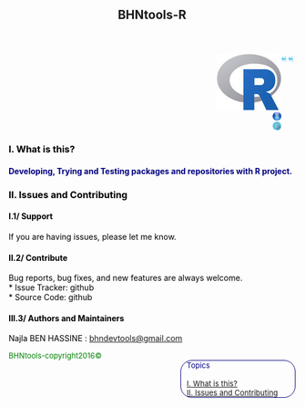 <html>
<head>
  <meta charset="utf-8" />
  <title>BHNtools-R</title>
  <script type="text/javascript" src="http://code.jquery.com/jquery-latest.min.js"></script>
</head>
<body>
<article>
  <div>
    <header>
       <h2>BHNtools-R</h2>
   </header>
        <aside>     
        <section style="color:blue;float:right;padding-right:2px;">
        <img src="logos/BHNtools-R.png" style="width:10px;height:10px;">
        </section>
        </aside>
        <aside>
        <section style="color:blue;float:right;padding-right:2px;">
        <img src="logos/BHNtools-R.png" style="width:10px;height:10px;">
        </section>
        <section style="color:blue;float:right;padding-right:1px;">
        <img src="logos/Rlogo.png" style="width:'15px;height:15px;float:right;">
        <br>
        <img src="logos/Rstudiologo.png" style="width:15px;height:15px;float:right;">
        <br>
        <img src="logos/Rshinylogo.png" style="width:15px;height:15px;float:right;">
        </section>
        </aside>
 	</div>
 
<section id="content"style="color:black;float:left;">
<h3 id='idtitle1'>I. What is this?</h3>
<H4 style="color:navy;">Developing, Trying and Testing packages and repositories with R project.</h4>
<h3 id='idtitle4'>II. Issues and Contributing</h3> 

<h4>I.1/ Support</h4>
<p>
If you are having issues, please let me know.
</p>
<h4>II.2/ Contribute</h4>
<p>Bug reports, bug fixes, and new features are always welcome.<br>
* Issue Tracker: github<br>
* Source Code: github</p>
<h4 id='idtitleE'>III.3/ Authors and Maintainers</h4>
<p>Najla BEN HASSINE : <a href="MAILTO:bhndevtools@gmail.com?Subject=DockerBIum">bhndevtools@gmail.com</a></p>
<section style="font: bold;color:green;align:center;font-size:small;">
<footer>BHNtools-copyright2016©</footer>
</section>
</section>
</article>
<aside style='float:right; font:bold; color:navy; align:center; font-size:small; border: 1.5px solid; border-radius:20px; width:200px;'>
<!--div style="font:bold;color:navt;align:center;font-size:small; border: 2px solid; border-radius:25px;"-->
<div style='font:bold;width:250px;padding-left:5px; padding-right:5px; margin-left:5px;'>Topics
<br>
<br>
<a href=#idtitle1>I. What is this?</a>
<br>
<a href=#idtitle4>II. Issues and Contributing</a>
</div>
</aside>
</body>
</html>
